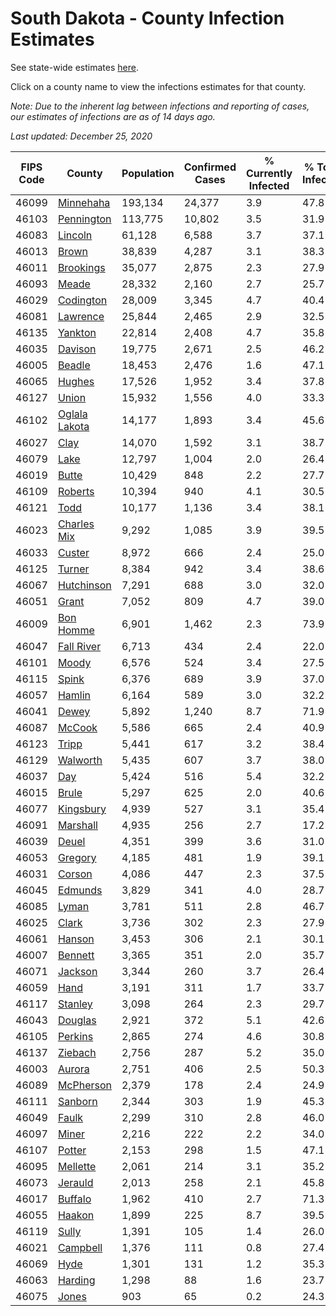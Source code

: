 # South Dakota - County Infection Estimates

See state-wide estimates [here](/infections/us-sd).

Click on a county name to view the infections estimates for that county.

*Note: Due to the inherent lag between infections and reporting of cases, our estimates of infections are as of 14 days ago.*

*Last updated: December 25, 2020*

|   FIPS Code |                         County |   Population |   Confirmed Cases |   % Currently Infected |   % Total Infected |
|-------------|--------------------------------|--------------|-------------------|------------------------|--------------------|
|       46099 |         [Minnehaha](minnehaha) |      193,134 |            24,377 |                    3.9 |               47.8 |
|       46103 |       [Pennington](pennington) |      113,775 |            10,802 |                    3.5 |               31.9 |
|       46083 |             [Lincoln](lincoln) |       61,128 |             6,588 |                    3.7 |               37.1 |
|       46013 |                 [Brown](brown) |       38,839 |             4,287 |                    3.1 |               38.3 |
|       46011 |         [Brookings](brookings) |       35,077 |             2,875 |                    2.3 |               27.9 |
|       46093 |                 [Meade](meade) |       28,332 |             2,160 |                    2.7 |               25.7 |
|       46029 |         [Codington](codington) |       28,009 |             3,345 |                    4.7 |               40.4 |
|       46081 |           [Lawrence](lawrence) |       25,844 |             2,465 |                    2.9 |               32.5 |
|       46135 |             [Yankton](yankton) |       22,814 |             2,408 |                    4.7 |               35.8 |
|       46035 |             [Davison](davison) |       19,775 |             2,671 |                    2.5 |               46.2 |
|       46005 |               [Beadle](beadle) |       18,453 |             2,476 |                    1.6 |               47.1 |
|       46065 |               [Hughes](hughes) |       17,526 |             1,952 |                    3.4 |               37.8 |
|       46127 |                 [Union](union) |       15,932 |             1,556 |                    4.0 |               33.3 |
|       46102 | [Oglala Lakota](oglala-lakota) |       14,177 |             1,893 |                    3.4 |               45.6 |
|       46027 |                   [Clay](clay) |       14,070 |             1,592 |                    3.1 |               38.7 |
|       46079 |                   [Lake](lake) |       12,797 |             1,004 |                    2.0 |               26.4 |
|       46019 |                 [Butte](butte) |       10,429 |               848 |                    2.2 |               27.7 |
|       46109 |             [Roberts](roberts) |       10,394 |               940 |                    4.1 |               30.5 |
|       46121 |                   [Todd](todd) |       10,177 |             1,136 |                    3.4 |               38.1 |
|       46023 |     [Charles Mix](charles-mix) |        9,292 |             1,085 |                    3.9 |               39.5 |
|       46033 |               [Custer](custer) |        8,972 |               666 |                    2.4 |               25.0 |
|       46125 |               [Turner](turner) |        8,384 |               942 |                    3.4 |               38.6 |
|       46067 |       [Hutchinson](hutchinson) |        7,291 |               688 |                    3.0 |               32.0 |
|       46051 |                 [Grant](grant) |        7,052 |               809 |                    4.7 |               39.0 |
|       46009 |         [Bon Homme](bon-homme) |        6,901 |             1,462 |                    2.3 |               73.9 |
|       46047 |       [Fall River](fall-river) |        6,713 |               434 |                    2.4 |               22.0 |
|       46101 |                 [Moody](moody) |        6,576 |               524 |                    3.4 |               27.5 |
|       46115 |                 [Spink](spink) |        6,376 |               689 |                    3.9 |               37.0 |
|       46057 |               [Hamlin](hamlin) |        6,164 |               589 |                    3.0 |               32.2 |
|       46041 |                 [Dewey](dewey) |        5,892 |             1,240 |                    8.7 |               71.9 |
|       46087 |               [McCook](mccook) |        5,586 |               665 |                    2.4 |               40.9 |
|       46123 |                 [Tripp](tripp) |        5,441 |               617 |                    3.2 |               38.4 |
|       46129 |           [Walworth](walworth) |        5,435 |               607 |                    3.7 |               38.0 |
|       46037 |                     [Day](day) |        5,424 |               516 |                    5.4 |               32.2 |
|       46015 |                 [Brule](brule) |        5,297 |               625 |                    2.0 |               40.6 |
|       46077 |         [Kingsbury](kingsbury) |        4,939 |               527 |                    3.1 |               35.4 |
|       46091 |           [Marshall](marshall) |        4,935 |               256 |                    2.7 |               17.2 |
|       46039 |                 [Deuel](deuel) |        4,351 |               399 |                    3.6 |               31.0 |
|       46053 |             [Gregory](gregory) |        4,185 |               481 |                    1.9 |               39.1 |
|       46031 |               [Corson](corson) |        4,086 |               447 |                    2.3 |               37.5 |
|       46045 |             [Edmunds](edmunds) |        3,829 |               341 |                    4.0 |               28.7 |
|       46085 |                 [Lyman](lyman) |        3,781 |               511 |                    2.8 |               46.7 |
|       46025 |                 [Clark](clark) |        3,736 |               302 |                    2.3 |               27.9 |
|       46061 |               [Hanson](hanson) |        3,453 |               306 |                    2.1 |               30.1 |
|       46007 |             [Bennett](bennett) |        3,365 |               351 |                    2.0 |               35.7 |
|       46071 |             [Jackson](jackson) |        3,344 |               260 |                    3.7 |               26.4 |
|       46059 |                   [Hand](hand) |        3,191 |               311 |                    1.7 |               33.7 |
|       46117 |             [Stanley](stanley) |        3,098 |               264 |                    2.3 |               29.7 |
|       46043 |             [Douglas](douglas) |        2,921 |               372 |                    5.1 |               42.6 |
|       46105 |             [Perkins](perkins) |        2,865 |               274 |                    4.6 |               30.8 |
|       46137 |             [Ziebach](ziebach) |        2,756 |               287 |                    5.2 |               35.0 |
|       46003 |               [Aurora](aurora) |        2,751 |               406 |                    2.5 |               50.3 |
|       46089 |         [McPherson](mcpherson) |        2,379 |               178 |                    2.4 |               24.9 |
|       46111 |             [Sanborn](sanborn) |        2,344 |               303 |                    1.9 |               45.3 |
|       46049 |                 [Faulk](faulk) |        2,299 |               310 |                    2.8 |               46.0 |
|       46097 |                 [Miner](miner) |        2,216 |               222 |                    2.2 |               34.0 |
|       46107 |               [Potter](potter) |        2,153 |               298 |                    1.5 |               47.1 |
|       46095 |           [Mellette](mellette) |        2,061 |               214 |                    3.1 |               35.2 |
|       46073 |             [Jerauld](jerauld) |        2,013 |               258 |                    2.1 |               45.8 |
|       46017 |             [Buffalo](buffalo) |        1,962 |               410 |                    2.7 |               71.3 |
|       46055 |               [Haakon](haakon) |        1,899 |               225 |                    8.7 |               39.5 |
|       46119 |                 [Sully](sully) |        1,391 |               105 |                    1.4 |               26.0 |
|       46021 |           [Campbell](campbell) |        1,376 |               111 |                    0.8 |               27.4 |
|       46069 |                   [Hyde](hyde) |        1,301 |               131 |                    1.2 |               35.3 |
|       46063 |             [Harding](harding) |        1,298 |                88 |                    1.6 |               23.7 |
|       46075 |                 [Jones](jones) |          903 |                65 |                    0.2 |               24.3 |